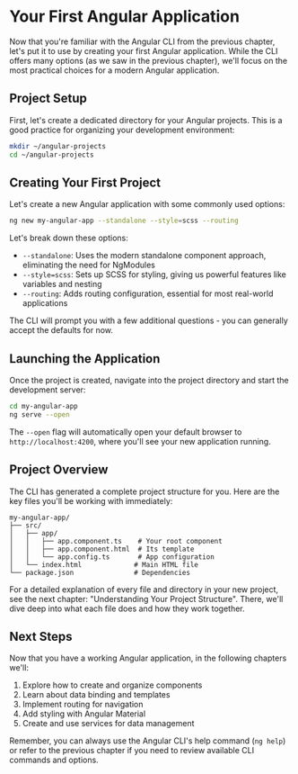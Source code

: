 # Your First Angular Application

Now that you're familiar with the Angular CLI from the previous chapter, let's put it to use by creating your first Angular application. While the CLI offers many options (as we saw in the previous chapter), we'll focus on the most practical choices for a modern Angular application.

## Project Setup

First, let's create a dedicated directory for your Angular projects. This is a good practice for organizing your development environment:

```bash
mkdir ~/angular-projects
cd ~/angular-projects
```

## Creating Your First Project

Let's create a new Angular application with some commonly used options:

```bash
ng new my-angular-app --standalone --style=scss --routing
```

Let's break down these options:

- `--standalone`: Uses the modern standalone component approach, eliminating the need for NgModules
- `--style=scss`: Sets up SCSS for styling, giving us powerful features like variables and nesting
- `--routing`: Adds routing configuration, essential for most real-world applications

The CLI will prompt you with a few additional questions - you can generally accept the defaults for now.

## Launching the Application

Once the project is created, navigate into the project directory and start the development server:

```bash
cd my-angular-app
ng serve --open
```

The `--open` flag will automatically open your default browser to `http://localhost:4200`, where you'll see your new application running.

## Project Overview

The CLI has generated a complete project structure for you. Here are the key files you'll be working with immediately:

```
my-angular-app/
├── src/
│   ├── app/
│   │   ├── app.component.ts    # Your root component
│   │   ├── app.component.html  # Its template
│   │   └── app.config.ts       # App configuration
│   └── index.html             # Main HTML file
└── package.json               # Dependencies
```

For a detailed explanation of every file and directory in your new project, see the next chapter: "Understanding Your Project Structure". There, we'll dive deep into what each file does and how they work together.

## Next Steps

Now that you have a working Angular application, in the following chapters we'll:

1. Explore how to create and organize components
2. Learn about data binding and templates
3. Implement routing for navigation
4. Add styling with Angular Material
5. Create and use services for data management

Remember, you can always use the Angular CLI's help command (`ng help`) or refer to the previous chapter if you need to review available CLI commands and options.
